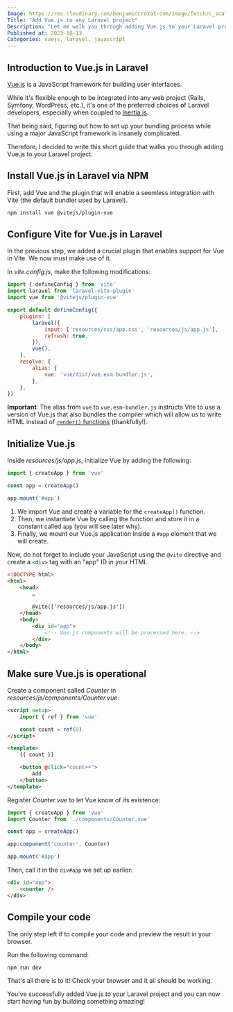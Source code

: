 ```yaml
---
Image: https://res.cloudinary.com/benjamincrozat-com/image/fetch/c_scale,f_webp,q_auto,w_1200/https://life-long-bunny.fra1.digitaloceanspaces.com/media-library/production/194/LpHvHmvUKRwWojXHVS9uThtKeNLqWv-metabGFyYXZlbC12dWUuanBn-.jpg
Title: "Add Vue.js to any Laravel project"
Description: "Let me walk you through adding Vue.js to your Laravel project and be done with it in 5 minutes."
Published at: 2023-10-13
Categories: vuejs, laravel, javascript
---
```


## Introduction to Vue.js in Laravel

[Vue.js](https://vuejs.org) is a JavaScript framework for building user interfaces.

While it's flexible enough to be integrated into any web project (Rails, Symfony, WordPress, etc.), it's one of the preferred choices of Laravel developers, especially when coupled to [Inertia.js](https://inertiajs.com).

That being said, figuring out how to set up your bundling process while using a major JavaScript framework is insanely complicated.

Therefore, I decided to write this short guide that walks you through adding Vue.js to your Laravel project.

## Install Vue.js in Laravel via NPM

First, add Vue and the plugin that will enable a seemless integration with Vite (the default bundler used by Laravel).

```bash
npm install vue @vitejs/plugin-vue
```

## Configure Vite for Vue.js in Laravel

In the previous step, we added a crucial plugin that enables support for Vue in Vite. We now must make use of it.

In *vite.config.js*, make the following modifications:

```js
import { defineConfig } from 'vite'
import laravel from 'laravel-vite-plugin'
import vue from '@vitejs/plugin-vue'

export default defineConfig({
    plugins: [
        laravel({
            input: ['resources/css/app.css', 'resources/js/app.js'],
            refresh: true,
        }),
        vue(),
    ],
    resolve: {
        alias: {
            vue: 'vue/dist/vue.esm-bundler.js',
        },
    },
})
```

**Important**: The alias from `vue` to `vue.esm-bundler.js` instructs Vite to use a version of Vue.js that also bundles the compiler which will allow us to write HTML instead of [`render()` functions](https://vuejs.org/guide/extras/render-function.html) (thankfully!).

## Initialize Vue.js

Inside *resources/js/app.js*, initialize Vue by adding the following:

```js
import { createApp } from 'vue'

const app = createApp()

app.mount('#app')
```

1. We import Vue and create a variable for the `createApp()` function.
2. Then, we instantiate Vue by calling the function and store it in a constant called `app` (you will see later why).
3. Finally, we mount our Vue.js application inside a `#app` element that we will create.

Now, do not forget to include your JavaScript using the `@vite` directive and create a `<div>` tag with an "app" ID in your HTML.

```html
<!DOCTYPE html>
<html>
	<head>
		…
		
		@vite(['resources/js/app.js'])
	</head>
	<body>
		<div id="app">
			<!-- Vue.js components will be processed here. -->
		</div>
	</body>
</html>
```

## Make sure Vue.js is operational

Create a component called *Counter* in *resources/js/components/Counter.vue*:

```html
<script setup>
    import { ref } from 'vue'

    const count = ref(0)
</script>

<template>
    {{ count }}

    <button @click="count++">
        Add
    </button>
</template>
```

Register *Counter.vue* to let Vue know of its existence:

```js
import { createApp } from 'vue'
import Counter from './components/Counter.vue'

const app = createApp()

app.component('counter', Counter)

app.mount('#app')
```

Then, call it in the `div#app` we set up earlier:

```html
<div id="app">
    <counter />
</div>
```

## Compile your code

The only step left if to compile your code and preview the result in your browser.

Run the following command:

```bash
npm run dev
```

That's all there is to it! Check your browser and it all should be working. 

You've successfully added Vue.js to your Laravel project and you can now start having fun by building something amazing!
